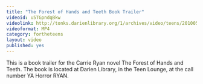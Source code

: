 ```yaml
---
title: "The Forest of Hands and Teeth Book Trailer"
videoid: u5TGpndqBkw
videolink: http://tonks.darienlibrary.org/1/archives/video/teens/20100511_forest_hands_teeth.mp4
videoformat: MP4
category: fortheteens
layout: video
published: yes
---
```


This is a book trailer for the Carrie Ryan novel The Forest of Hands and Teeth. The book is located at Darien Library, in the Teen Lounge, at the call number YA Horror RYAN.